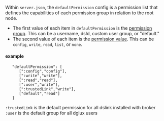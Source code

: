 Within `server.json`, the `defaultPermission` config is a permission list that defines the capabilities of each permission group in relation to the root node.

* The first value of each item in `defaultPermission` is the [permission group](https://github.com/IOT-DSA/docs/wiki/DSA-Permission-Model). This can be a username, dsId, custom user group, or "default."
* The second value of each item is the [permission value](https://github.com/IOT-DSA/docs/wiki/DSA-Permission-Model). This can be `config`, `write`, `read`, `list`, or `none`.

#### example 
```
   "defaultPermission": [
      [":config","config"],
      [":write","write"],
      [":read","read"],
      [":user","write"],
      [":trustedLink","write"],
      ["default","read"]
   ]
```
`:trustedLink` is the default permission for all dslink installed with broker
`:user` is the default group for all dglux users